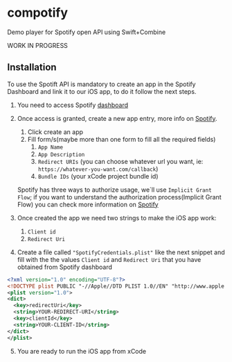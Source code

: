 # compotify
Demo player for Spotify open API using Swift+Combine

WORK IN PROGRESS

## Installation

To use the Spotift API is mandatory to create an app in the Spotify Dashboard and link it to our iOS app, to do it follow the next steps.

1. You need to access Spotify [dashboard](https://developer.spotify.com/dashboard/)
2. Once access is granted, create a new app entry, more info on [Spotify](https://developer.spotify.com/documentation/general/guides/app-settings/).
   1. Click create an app
   2. Fill form/s(maybe more than one form to fill all the required fields)
      1. `App Name`
      2. `App Description`
      3. `Redirect URIs` (you can choose whatever url you want, ie: `https://whatever-you-want.com/callback`)
      4. `Bundle IDs` (your xCode project bundle id)

    Spotify has three ways to authorize usage, we´ll use `Implicit Grant Flow`; if you want to understand the authorization process(Implicit Grant Flow) you can check more information on [Spotify](https://developer.spotify.com/documentation/general/guides/authorization-guide/#implicit-grant-flow)
1. Once created the app we need two strings to make the iOS app work:
   1. `Client id`
   2. `Redirect Uri`
2. Create a file called `"SpotifyCredentials.plist"` like the next snippet and fill with the the values `Client id` and `Redirect Uri` that you have obtained from Spotify dashboard
```xml
<?xml version="1.0" encoding="UTF-8"?>
<!DOCTYPE plist PUBLIC "-//Apple//DTD PLIST 1.0//EN" "http://www.apple.com/DTDs/PropertyList-1.0.dtd">
<plist version="1.0">
<dict>
  <key>redirectUri</key>
  <string>YOUR-REDIRECT-URI</string>
  <key>clientId</key>
  <string>YOUR-CLIENT-ID</string>
</dict>
</plist>
```
5. You are ready to run the iOS app from xCode